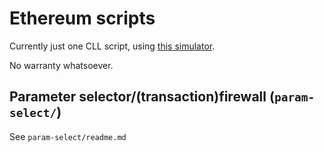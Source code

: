 
# Ethereum scripts
Currently just one CLL script, using
[this simulator](https://github.com/jorisbontje/cll-sim/).

No warranty whatsoever.

## Parameter selector/(transaction)firewall (`param-select/`)
See `param-select/readme.md`
